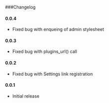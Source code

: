 ###Changelog

#### 0.0.4
* Fixed bug with enqueing of admin stylesheet

#### 0.0.3 
* Fixed bug with plugins_url() call

#### 0.0.2 
* Fixed bug with Settings link registration

#### 0.0.1
* Initial release
